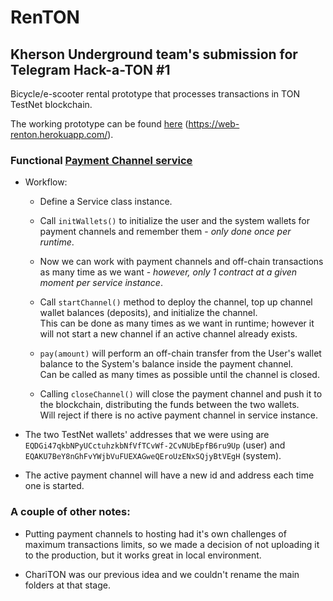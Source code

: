 # RenTON  

## Kherson Underground team's submission for Telegram Hack-a-TON #1

Bicycle/e-scooter rental prototype that processes transactions in TON TestNet blockchain.

The working prototype can be found [here](https://web-renton.herokuapp.com/) (https://web-renton.herokuapp.com/).

### Functional [Payment Channel service](https://github.com/devils2ndself/kherson-underground/blob/main/chariton-api/services/tonService.js)
  - Workflow:
    - Define a Service class instance.
    - Call `initWallets()` to initialize the user and the system wallets for payment channels and remember them - _only done once per runtime_.
    
    - Now we can work with payment channels and off-chain transactions as many time as we want - _however, only 1 contract at a given moment per service instance_.  
    - Call `startChannel()` method to deploy the channel, top up channel wallet balances (deposits), and initialize the channel.  
      This can be done as many times as we want in runtime; however it will not start a new channel if an active channel already exists.
    - `pay(amount)` will perform an off-chain transfer from the User's wallet balance to the System's balance inside the payment channel.  
      Can be called as many times as possible until the channel is closed.
    - Calling `closeChannel()` will close the payment channel and push it to the blockchain, distributing the funds between the two wallets.  
      Will reject if there is no active payment channel in service instance.  

  - The two TestNet wallets' addresses that we were using are `EQDGi47qkbNPyUCctuhzkbNfVfTCvWf-2CvNUbEpfB6ru9Up` (user) and `EQAKU7BeY8nGhFvYWjbVuFUEXAGweQEroUzENxSQjyBtVEgH` (system).
 
  - The active payment channel will have a new id and address each time one is started. 

### A couple of other notes:
  - Putting payment channels to hosting had it's own challenges of maximum transactions limits, so we made a decision of not uploading it to the production, but it works great in local environment.
  
  - ChariTON was our previous idea and we couldn't rename the main folders at that stage.
